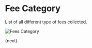 # Fee Category

List of all different type of fees collected.

<img class="screenshot" alt="Fees Category" src="{{url_prefix}}/assets/img/schools/fees/fee-category.png">

{next}
